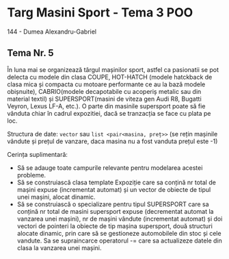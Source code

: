 # Targ Masini Sport - Tema 3 POO
144 - Dumea Alexandru-Gabriel

## Tema Nr. 5
În luna mai se organizează târgul mașinilor sport, astfel ca pasionatii se pot delecta cu modele din clasa COUPE, HOT-HATCH (modele hatckback de clasa mica și compacta cu motoare performante ce au la bază modele obișnuite), CABRIO(modele decapotabile cu acoperiș metalic sau din material textil) și SUPERSPORT(masini de viteza gen Audi R8, Bugatti Veyron, Lexus LF-A, etc.). O parte din masinile supersport poate să fie vânduta chiar în cadrul expozitiei, dacă se tranzacția se face cu plata pe loc.

Structura de date: ```vector``` sau ```list <pair<masina, preț>>``` (se rețin mașinile vândute și prețul de vanzare, daca masina nu a fost vanduta prețul este -1)

Cerința suplimentară:
- Să se adauge toate campurile relevante pentru modelarea acestei probleme.
- Să se construiască clasa template Expoziție care sa conțină nr total de mașini expuse (incrementat automat) și un vector de obiecte de tipul unei mașini, alocat dinamic. 
- Să se  construiască o specializare pentru tipul SUPERSPORT care sa conțină nr total de masini supersport expuse (decrementat automat la vanzarea unei mașini), nr de mașini vândute (incrementat automat) și doi vectori de pointeri la obiecte de tip mașina supersport, două structuri alocate dinamic, prin care să se gestioneze automobilele din stoc și cele vandute. Sa se supraincarce operatorul -= care sa actualizeze datele din clasa la vanzarea unei mașini.
